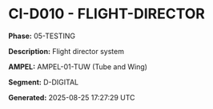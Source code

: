 # CI-D010 - FLIGHT-DIRECTOR

**Phase:** 05-TESTING

**Description:** Flight director system

**AMPEL:** AMPEL-01-TUW (Tube and Wing)

**Segment:** D-DIGITAL

**Generated:** 2025-08-25 17:27:29 UTC
